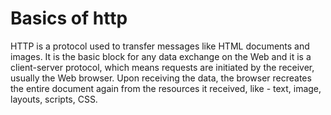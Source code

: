 # Basics of http

HTTP is a protocol used to transfer messages like HTML documents and images. It is the basic block for any data exchange on the Web and it is a client-server protocol, which means requests are initiated by the receiver, usually the Web browser. Upon receiving the data, the browser recreates the entire document again from the resources it received, like - text, image, layouts, scripts, CSS.